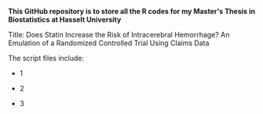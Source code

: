 **This GitHub repository is to store all the R codes for my Master's Thesis in Biostatistics at Hasselt University**

Title: Does Statin Increase the Risk of Intracerebral Hemorrhage? An Emulation of a Randomized Controlled Trial Using Claims Data


The script files include: 

- 1

- 2

- 3




